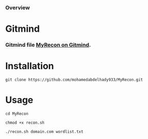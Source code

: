 




### Overview



# Gitmind 

### Gitmind file  [MyRecon on Gitmind](https://gitmind.com/app/doc/ho6538w5jw).


# Installation

 ```
 git clone https://github.com/mohamedabdelhady933/MyRecon.git
 ```
 # Usage
 
 ```
 cd MyRecon
 ```
 ```
 chmod +x recon.sh
 ```
 ```
 ./recon.sh domain.com wordlist.txt
```

